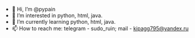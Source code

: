 - 👋 Hi, I’m @pypain
- 👀 I’m interested in python, html, java.
- 🌱 I’m currently learning python, html, java.
- 📫 How to reach me: telegram - sudo_ruin; mail - kipagg795@yandex.ru
